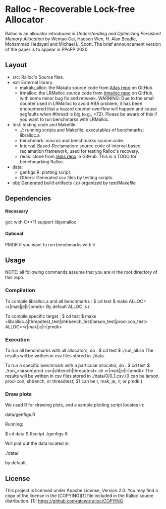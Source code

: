 # Ralloc - Recoverable Lock-free Allocator

Ralloc is an allocator introduced in *Understanding and Optimizing Persistent
Memory Allocation* by Wentao Cai, Haosen Wen, H. Alan Beadle, Mohammad Hedayati
and Michael L. Scott. The brief announcement version of the paper is to appear
in PPoPP'2020.

## Layout

* src: Ralloc's Source files.
* ext: External library.
    * makalu_alloc: the Makalu source code from [Atlas
      repo](https://github.com/HewlettPackard/Atlas/tree/makalu) on GitHub.
    * lrmalloc: the LRMalloc source code from [lrmalloc
      repo](https://github.com/ricleite/lrmalloc) on GitHub, with some minor bug
      fix and retweak. 
      WARNING: Due to the small counter used in LRMalloc to avoid ABA
      problem, it has been encountered that a hazard counter overflow will
      happen and cause segfaults when #thread is big (e.g., >72). Please be
      aware of this if you want to run benchmarks with LRMalloc.
* test: testing code and Makefile.
    * ./: running scripts and Makefile; executables of benchmarks; libralloc.a
    * benchmark: macros and benchmarks source code.
    * Interval-Based-Reclamation: source code of interval based reclamation
      framework, used for testing Ralloc's recovery.
    * redis: clone from [redis repo](https://github.com/antirez/redis) in
      GitHub. This is a TODO for benchmarking Ralloc.
* data: 
    * genfigs.R: plotting script.
    * Others: Generated csv files by testing scripts.
* obj: Generated build artifacts (.o) organized by test/Makefile

## Dependencies

#### Necessary
gcc with C++11 support
libjemalloc

#### Optional
PMDK if you want to run benchmarks with it

## Usage
NOTE: all following commands assume that you are in the root directory of this
repo.
### Compilation

To compile libralloc.a and all benchmarks :
$ cd test
$ make ALLOC=<r|mak|je|lr|pmdk>
By default ALLOC is r.

To compile specific target :
$ cd test
$ make <libralloc.a|threadtest_test|sh6bench_test|larson_test|prod-con_test> ALLOC=<r|mak|je|lr|pmdk>

### Execution

To run all benchmarks with all allocators, do :
$ cd test
$ ./run_all.sh
The results will be written in csv files stored in ./data.

To run a specific benchmark with a particular allocator, do :
$ cd test
$ ./run_<larson|prod-con|shbench|threadtest>.sh <r|mak|je|lr|pmdk>
The results will be written in csv files stored in ./data/$0/$0_$1.csv.
($0 can be larson, prod-con, shbench, or threadtest; $1 can be r, mak, je, lr,
or pmdk.)

### Draw plots
We used R for drawing plots, and a sample plotting script locates in:

data/genfigs.R

Running:

$ cd data
$ Rscript ./genfigs.R

Will plot out the data located in:

./data/

by default.

## License

This project is licensed under Apache License, Version 2.0. You may find a copy
of the license in the [COPYING][1] file included in the Ralloc source
distribution.
[1]: https://github.com/qtcwt/ralloc/COPYING